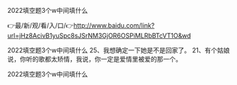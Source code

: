 2022填空题3个w中间填什么

👉最/新/观/看/入/口/👉http://www.baidu.com/link?url=jHz8AcivB1yuSpc8sJSrNM3GjOR6OSPiMLRbBTcVT1O&wd

2022填空题3个w中间填什么	25、我想确定一下她是不是回家了。
	21、有个姑娘说，你听的歌都太矫情，我说，你一定是爱情里被爱的那一个。


2022填空题3个w中间填什么
